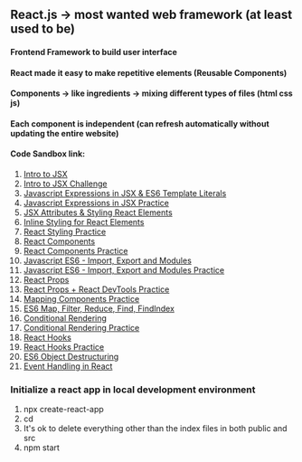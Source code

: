## React.js -> most wanted web framework (at least used to be)
#### Frontend Framework to build user interface 
#### React made it easy to make repetitive elements (Reusable Components)
#### Components -> like ingredients -> mixing different types of files (html css js)
#### Each component is independent (can refresh automatically without updating the entire website)

#### Code Sandbox link:
1. [Intro to JSX](https://codesandbox.io/s/introduction-to-jsx-forked-f4um5m)
2. [Intro to JSX Challenge](https://codesandbox.io/s/jsx-code-challenge-forked-6nhm1t)
3. [Javascript Expressions in JSX & ES6 Template Literals](https://codesandbox.io/s/javascript-expressions-in-jsx-forked-0l4z1h)
4. [Javascript Expressions in JSX Practice](https://codesandbox.io/s/javascript-expressions-in-jsx-practice-forked-le7dd9)
5. [JSX Attributes & Styling React Elements](https://codesandbox.io/s/jsx-attributes-and-styling-forked-oeydsj)
6. [Inline Styling for React Elements](https://codesandbox.io/s/inline-styling-in-jsx-forked-wz65qz)
7. [React Styling Practice](https://codesandbox.io/s/react-styling-practice-forked-sgt85o)
8. [React Components](https://codesandbox.io/s/react-components-forked-l7n1dy)
9. [React Components Practice](https://codesandbox.io/s/react-components-practice-forked-0usrxl)
10. [Javascript ES6 - Import, Export and Modules](https://codesandbox.io/s/es6-import-export-modules-forked-96wgxg)
11. [Javascript ES6 - Import, Export and Modules Practice](https://codesandbox.io/s/es6-import-export-practice-forked-nd0nbh)
12. [React Props](https://codesandbox.io/s/react-props-forked-989hey)
13. [React Props + React DevTools Practice](https://codesandbox.io/s/react-props-practice-forked-smsodb)
14. [Mapping Components Practice](https://codesandbox.io/s/mapping-components-practice-forked-fksj0i)
15. [ES6 Map, Filter, Reduce, Find, FindIndex](https://codesandbox.io/s/map-filter-reduce-forked-yet7kn)
16. [Conditional Rendering](https://codesandbox.io/s/conditional-rendering-forked-4e324l)
17. [Conditional Rendering Practice](https://codesandbox.io/s/conditional-rendering-practice-forked-go2ui6)
18. [React Hooks](https://codesandbox.io/s/usestate-hook-forked-1pzvo1)
19. [React Hooks Practice](https://codesandbox.io/s/usestate-hook-practice-forked-cg9ksp)
20. [ES6 Object Destructuring](https://codesandbox.io/s/es6-destructuring-forked-uu08t9)
21. [Event Handling in React](https://codesandbox.io/s/event-handling-in-react-forked-r3nq2k)
### Initialize a react app in local development environment
1. npx create-react-app <app name>
2. cd <app name>
3. It's ok to delete everything other than the index files in both public and src
4. npm start